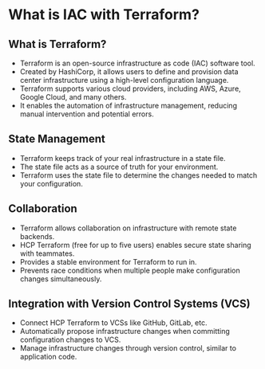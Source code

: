 # What is IAC with Terraform?


## What is Terraform?
- Terraform is an open-source infrastructure as code (IAC) software tool.
- Created by HashiCorp, it allows users to define and provision data center infrastructure using a high-level configuration language.
- Terraform supports various cloud providers, including AWS, Azure, Google Cloud, and many others.
- It enables the automation of infrastructure management, reducing manual intervention and potential errors.

## State Management
- Terraform keeps track of your real infrastructure in a state file.
- The state file acts as a source of truth for your environment.
- Terraform uses the state file to determine the changes needed to match your configuration.

## Collaboration
- Terraform allows collaboration on infrastructure with remote state backends.
- HCP Terraform (free for up to five users) enables secure state sharing with teammates.
- Provides a stable environment for Terraform to run in.
- Prevents race conditions when multiple people make configuration changes simultaneously.

## Integration with Version Control Systems (VCS)
- Connect HCP Terraform to VCSs like GitHub, GitLab, etc.
- Automatically propose infrastructure changes when committing configuration changes to VCS.
- Manage infrastructure changes through version control, similar to application code.

